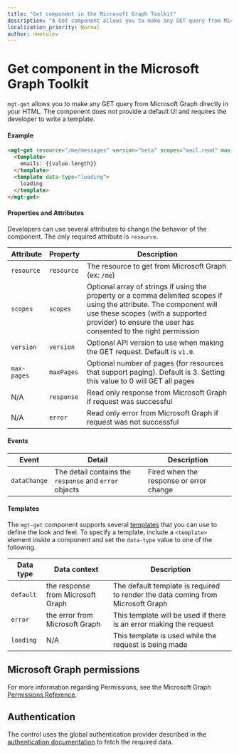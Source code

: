 ```yaml
---
title: "Get component in the Microsoft Graph Toolkit"
description: "A Get component allows you to make any GET query from Microsoft Graph directly in your HTML."
localization_priority: Normal
author: nmetulev
---
```


# Get component in the Microsoft Graph Toolkit

`mgt-get` allows you to make any GET query from Microsoft Graph directly in your HTML. The component does not provide a default UI and requires the developer to write a template.

#### Example

```html
<mgt-get resource="/me/messages" version="beta" scopes="mail.read" max-pages="2">
  <template>
    emails: {{value.length}}
  </template>
  <template data-type="loading">
    loading
  </template>
</mgt-get>
```

#### Properties and Attributes

Developers can use several attributes to change the behavior of the component. The only required attribute is `resource`.

| Attribute | Property  | Description |
| --- | --- | --- |
| `resource` | `resource` | The resource to get from Microsoft Graph (ex: `/me`) |
| `scopes` | `scopes` | Optional array of strings if using the property or a comma delimited scopes if using the attribute. The component will use these scopes (with a supported provider) to ensure the user has  consented to the right permission |
| `version` | `version` | Optional API version to use when making the GET request. Default is `v1.0`.  |
| `max-pages` | `maxPages` | Optional number of pages (for resources that support paging). Default is 3. Setting this value to 0 will GET all pages  |
| N/A | `response` | Read only response from Microsoft Graph if request was successful  |
| N/A |`error`| Read only error from Microsoft Graph if request was not successful |

#### Events
| Event | Detail | Description |
| --- | --- | --- |
| `dataChange` | The detail contains the `response` and `error` objects | Fired when the response or error change |

#### Templates

The `mgt-get` component supports several [templates](../templates.md) that you can use to define the look and feel. To specify a template, include a `<template>` element inside a component and set the `data-type` value to one of the following.

| Data type | Data context | Description |
| --- | --- | --- |
| `default` | the response from Microsoft Graph | The default template is required to render the data coming from Microsoft Graph  |
| `error` | the error from Microsoft Graph | This template will be used if there is an error making the request |
| `loading` | N/A | This template is used while the request is being made |

## Microsoft Graph permissions


For more information regarding Permissions, see the Microsoft Graph [Permissions Reference](https://docs.microsoft.com/en-us/graph/permissions-reference). 

## Authentication

The control uses the global authentication provider described in the [authentication documentation](./../providers.md) to fetch the required data.